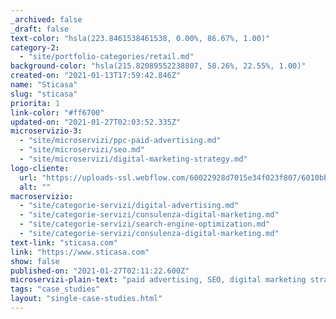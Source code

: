 ```yaml
---
_archived: false
_draft: false
text-color: "hsla(223.8461538461538, 0.00%, 86.67%, 1.00)"
category-2:
  - "site/portfolio-categories/retail.md"
background-color: "hsla(215.82089552238807, 58.26%, 22.55%, 1.00)"
created-on: "2021-01-13T17:59:42.846Z"
name: "Sticasa"
slug: "sticasa"
priorita: 1
link-color: "#ff6700"
updated-on: "2021-01-27T02:03:52.335Z"
microservizio-3:
  - "site/microservizi/ppc-paid-advertising.md"
  - "site/microservizi/seo.md"
  - "site/microservizi/digital-marketing-strategy.md"
logo-cliente:
  url: "https://uploads-ssl.webflow.com/60022928d7015e34f023f807/6010bba65d2353613fc5825c_60022928d7015e0e3c23fb7b_client_0000s_0012_top-sticasa01.png"
  alt: ""
macroservizio:
  - "site/categorie-servizi/digital-advertising.md"
  - "site/categorie-servizi/consulenza-digital-marketing.md"
  - "site/categorie-servizi/search-engine-optimization.md"
  - "site/categorie-servizi/consulenza-digital-marketing.md"
text-link: "sticasa.com"
link: "https://www.sticasa.com"
show: false
published-on: "2021-01-27T02:11:22.600Z"
microservizi-plain-text: "paid advertising, SEO, digital marketing strategy"
tags: "case_studies"
layout: "single-case-studies.html"
---
```



